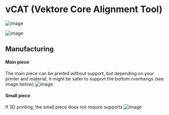 # vCAT (Vektore Core Alignment Tool)

![image](https://github.com/user-attachments/assets/6ec3f82a-6e2a-474e-9aaa-9ca304344d2c)

![image](https://github.com/user-attachments/assets/3e5265b7-b6f1-43a9-8e7d-248e6f7c5f00)

## Manufacturing
#### Main piece
The main piece can be printed without support, but depending on your printer and material, it might be safer to support the bottom overhangs (see image below)
![image](https://github.com/user-attachments/assets/59301805-457e-444f-aba9-49874df79c48)

#### Small piece
If 3D printing, the small piece does not require supports
![image](https://github.com/user-attachments/assets/187eb3d4-8b25-48cf-833d-2fc6b4aa3ed3)


  
